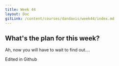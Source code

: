 ```yaml
---
title: Week 44
layout: Doc
gitLink: /content/courses/dandavis/week44/index.md
---
```


## What's the plan for this week?

Ah, now you will have to wait to find out.... 

Edited in Github
